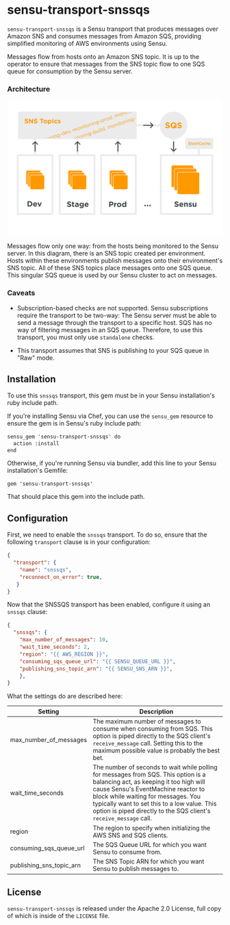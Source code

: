 # sensu-transport-snssqs

`sensu-transport-snssqs` is a Sensu transport that produces messages over Amazon SNS and consumes messages from Amazon SQS, providing simplified monitoring of AWS environments using Sensu.

Messages flow from hosts onto an Amazon SNS topic. It is up to the operator to ensure that messages from the SNS topic flow to one SQS queue for consumption by the Sensu server.

### Architecture

![architecture diag](arch.png)

Messages flow only one way: from the hosts being monitored to the Sensu server. In this diagram, there is an SNS topic created per environment. Hosts within these environments publish messages onto their environment's SNS topic. All of these SNS topics place messages onto one SQS queue. This singular SQS queue is used by our Sensu cluster to act on messages.

### Caveats

- Subscription-based checks are not supported. Sensu subscriptions require the transport to be two-way: The Sensu server must be able to send a message through the transport to a specific host. SQS has no way of filtering messages in an SQS queue. Therefore, to use this transport, you must only use `standalone` checks.

- This transport assumes that SNS is publishing to your SQS queue in "Raw" mode.

## Installation

To use this `snssqs` transport, this gem must be in your Sensu installation's ruby include path.

If you're installing Sensu via Chef, you can use the `sensu_gem` resource to ensure the gem is in Sensu's ruby include path:

```
sensu_gem 'sensu-transport-snssqs' do
  action :install
end
```

Otherwise, if you're running Sensu via bundler, add this line to your Sensu installation's Gemfile:

```
gem 'sensu-transport-snssqs'
```

That should place this gem into the include path.

## Configuration

First, we need to enable the `snssqs` transport. To do so, ensure that the following `transport` clause is in your configuration:

```json
{
  "transport": {
    "name": "snssqs",
    "reconnect_on_error": true,
   }
}
```
Now that the SNSSQS transport has been enabled, configure it using an `snssqs` clause:

```json
{
  "snssqs": {
    "max_number_of_messages": 10,
    "wait_time_seconds": 2,
    "region": "{{ AWS_REGION }}",
    "consuming_sqs_queue_url": "{{ SENSU_QUEUE_URL }}",
    "publishing_sns_topic_arn": "{{ SENSU_SNS_ARN }}",
    },
}
```

What the settings do are described here:

| Setting                  | Description                                                                                                                                                                                                                                                                                                                  |
|--------------------------|------------------------------------------------------------------------------------------------------------------------------------------------------------------------------------------------------------------------------------------------------------------------------------------------------------------------------|
| max_number_of_messages   | The maximum number of messages to consume when consuming from SQS. This option is piped directly to the SQS client's `receive_message` call. Setting this to the maximum possible value is probably the best bet.                                                                                                                                                                                 |
| wait_time_seconds        | The number of seconds to wait while polling for messages from SQS. This option is a balancing act, as keeping it too high will cause Sensu's EventMachine reactor to block while waiting for messages. You typically want to set this to a low value. This option is piped directly to the SQS client's `receive_message` call. |
| region                   | The region to specify when initializing the AWS SNS and SQS clients.                                                                                                                                                                                                                                                         |
| consuming_sqs_queue_url  | The SQS Queue URL for which you want Sensu to consume from.                                                                                                                                                                                                                                                                  |
| publishing_sns_topic_arn | The SNS Topic ARN for which you want Sensu to publish messages to.                                                                                                                                                                                                                                                           |

## License

`sensu-transport-snssqs` is released under the Apache 2.0 License, full copy of which is inside of the `LICENSE` file.
